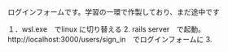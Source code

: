 ログインフォームです。学習の一環で作製しており、まだ途中です

１．wsl.exe　でlinux に切り替える
2. rails server　で起動。http://localhost:3000/users/sign_in　でログインフォームに
3. 
